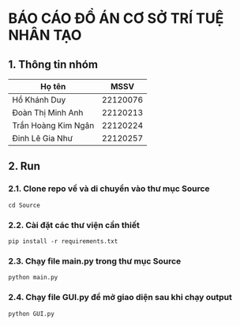 # BÁO CÁO ĐỒ ÁN CƠ SỞ TRÍ TUỆ NHÂN TẠO

## 1. Thông tin nhóm
| Họ tên               | MSSV      |
|----------------------|----------|
| Hồ Khánh Duy        | 22120076  |
| Đoàn Thị Minh Anh   | 22120213  |
| Trần Hoàng Kim Ngân | 22120224  |
| Đinh Lê Gia Như     | 22120257  |

## 2. Run

### 2.1. Clone repo về và di chuyển vào thư mục Source

```
cd Source
```

### 2.2. Cài đặt các thư viện cần thiết

```
pip install -r requirements.txt
```

### 2.3. Chạy file main.py trong thư mục Source

```
python main.py
```

### 2.4. Chạy file GUI.py để mở giao diện sau khi chạy output

```
python GUI.py
```
